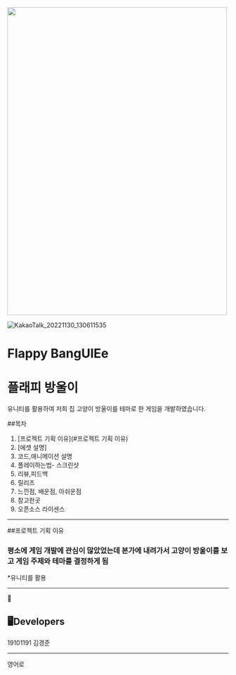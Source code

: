 <img src="https://user-images.githubusercontent.com/49617190/204704448-6c2ea206-b5cb-454a-acaa-9dc55741fdbf.png"  width="500" height="700">


![KakaoTalk_20221130_130611535](https://user-images.githubusercontent.com/49617190/204705259-c445467c-a907-4c8a-93b7-3f2c0fbfc6e6.gif)


# Flappy BangUlEe
# 플래피 방울이

유니티를 활용하여 저희 집 고양이 방울이를 테마로 한 게임을 개발하였습니다.

##목차

1. [프로젝트 기획 이유](#프로젝트 기획 이유)
2. [에셋 설명]
3. 코드,애니메이션 설명
4. 플레이하는법- 스크린샷
5. 리뷰,피드백
6. 릴리즈
7. 느낀점, 배운점, 아쉬운점
8. 참고한곳
9. 오픈소스 라이센스

---

##프로젝트 기획 이유
### 평소에 게임 개발에 관심이 많았었는데 본가에 내려가서 고양이 방울이를 보고 게임 주제와 테마를 결정하게 됨
*유니티를 활용

---

📝


## 🖥️Developers
19101191 김경준




<hr>
영어로



